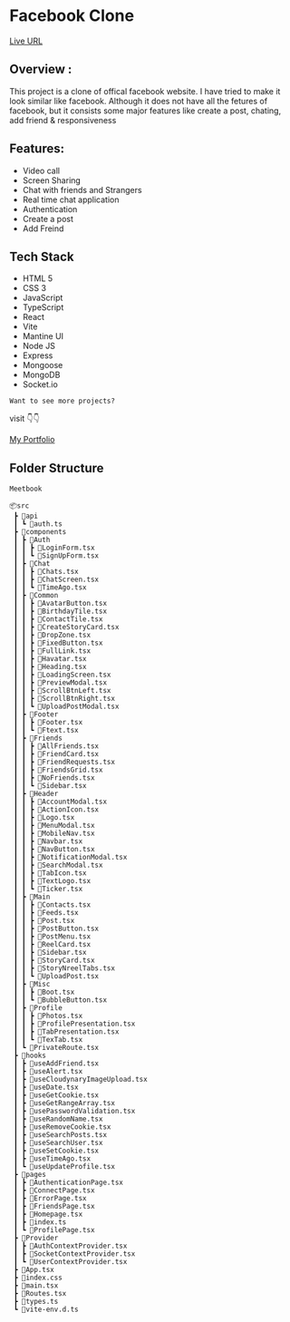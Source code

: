 ﻿# Facebook Clone

[Live URL](https://sandeep-Meetbook.netlify.app/)

## Overview :

This project is a clone of offical facebook website. I have tried to make it look similar like facebook. Although it does not have all the fetures of facebook, but it consists some major features like create a post, chating, add friend & responsiveness

## Features:

- Video call
- Screen Sharing
- Chat with friends and Strangers
- Real time chat application
- Authentication
- Create a post
- Add Freind

## Tech Stack

- HTML 5
- CSS 3
- JavaScript
- TypeScript
- React
- Vite
- Mantine UI
- Node JS
- Express
- Mongoose
- MongoDB
- Socket.io

`Want to see more projects?`

visit 👇👇

[My Portfolio](https://sandeep-morya.vercel.app)

## Folder Structure

```
Meetbook

📦src
 ┣ 📂api
 ┃ ┗ 📜auth.ts
 ┣ 📂components
 ┃ ┣ 📂Auth
 ┃ ┃ ┣ 📜LoginForm.tsx
 ┃ ┃ ┗ 📜SignUpForm.tsx
 ┃ ┣ 📂Chat
 ┃ ┃ ┣ 📜Chats.tsx
 ┃ ┃ ┣ 📜ChatScreen.tsx
 ┃ ┃ ┗ 📜TimeAgo.tsx
 ┃ ┣ 📂Common
 ┃ ┃ ┣ 📜AvatarButton.tsx
 ┃ ┃ ┣ 📜BirthdayTile.tsx
 ┃ ┃ ┣ 📜ContactTile.tsx
 ┃ ┃ ┣ 📜CreateStoryCard.tsx
 ┃ ┃ ┣ 📜DropZone.tsx
 ┃ ┃ ┣ 📜FixedButton.tsx
 ┃ ┃ ┣ 📜FullLink.tsx
 ┃ ┃ ┣ 📜Havatar.tsx
 ┃ ┃ ┣ 📜Heading.tsx
 ┃ ┃ ┣ 📜LoadingScreen.tsx
 ┃ ┃ ┣ 📜PreviewModal.tsx
 ┃ ┃ ┣ 📜ScrollBtnLeft.tsx
 ┃ ┃ ┣ 📜ScrollBtnRight.tsx
 ┃ ┃ ┗ 📜UploadPostModal.tsx
 ┃ ┣ 📂Footer
 ┃ ┃ ┣ 📜Footer.tsx
 ┃ ┃ ┗ 📜Ftext.tsx
 ┃ ┣ 📂Friends
 ┃ ┃ ┣ 📜AllFriends.tsx
 ┃ ┃ ┣ 📜FriendCard.tsx
 ┃ ┃ ┣ 📜FriendRequests.tsx
 ┃ ┃ ┣ 📜FriendsGrid.tsx
 ┃ ┃ ┣ 📜NoFriends.tsx
 ┃ ┃ ┗ 📜Sidebar.tsx
 ┃ ┣ 📂Header
 ┃ ┃ ┣ 📜AccountModal.tsx
 ┃ ┃ ┣ 📜ActionIcon.tsx
 ┃ ┃ ┣ 📜Logo.tsx
 ┃ ┃ ┣ 📜MenuModal.tsx
 ┃ ┃ ┣ 📜MobileNav.tsx
 ┃ ┃ ┣ 📜Navbar.tsx
 ┃ ┃ ┣ 📜NavButton.tsx
 ┃ ┃ ┣ 📜NotificationModal.tsx
 ┃ ┃ ┣ 📜SearchModal.tsx
 ┃ ┃ ┣ 📜TabIcon.tsx
 ┃ ┃ ┣ 📜TextLogo.tsx
 ┃ ┃ ┗ 📜Ticker.tsx
 ┃ ┣ 📂Main
 ┃ ┃ ┣ 📜Contacts.tsx
 ┃ ┃ ┣ 📜Feeds.tsx
 ┃ ┃ ┣ 📜Post.tsx
 ┃ ┃ ┣ 📜PostButton.tsx
 ┃ ┃ ┣ 📜PostMenu.tsx
 ┃ ┃ ┣ 📜ReelCard.tsx
 ┃ ┃ ┣ 📜Sidebar.tsx
 ┃ ┃ ┣ 📜StoryCard.tsx
 ┃ ┃ ┣ 📜StoryNreelTabs.tsx
 ┃ ┃ ┗ 📜UploadPost.tsx
 ┃ ┣ 📂Misc
 ┃ ┃ ┣ 📜Boot.tsx
 ┃ ┃ ┗ 📜BubbleButton.tsx
 ┃ ┣ 📂Profile
 ┃ ┃ ┣ 📜Photos.tsx
 ┃ ┃ ┣ 📜ProfilePresentation.tsx
 ┃ ┃ ┣ 📜TabPresentation.tsx
 ┃ ┃ ┗ 📜TexTab.tsx
 ┃ ┗ 📜PrivateRoute.tsx
 ┣ 📂hooks
 ┃ ┣ 📜useAddFriend.tsx
 ┃ ┣ 📜useAlert.tsx
 ┃ ┣ 📜useCloudynaryImageUpload.tsx
 ┃ ┣ 📜useDate.tsx
 ┃ ┣ 📜useGetCookie.tsx
 ┃ ┣ 📜useGetRangeArray.tsx
 ┃ ┣ 📜usePasswordValidation.tsx
 ┃ ┣ 📜useRandomName.tsx
 ┃ ┣ 📜useRemoveCookie.tsx
 ┃ ┣ 📜useSearchPosts.tsx
 ┃ ┣ 📜useSearchUser.tsx
 ┃ ┣ 📜useSetCookie.tsx
 ┃ ┣ 📜useTimeAgo.tsx
 ┃ ┗ 📜useUpdateProfile.tsx
 ┣ 📂pages
 ┃ ┣ 📜AuthenticationPage.tsx
 ┃ ┣ 📜ConnectPage.tsx
 ┃ ┣ 📜ErrorPage.tsx
 ┃ ┣ 📜FriendsPage.tsx
 ┃ ┣ 📜Homepage.tsx
 ┃ ┣ 📜index.ts
 ┃ ┗ 📜ProfilePage.tsx
 ┣ 📂Provider
 ┃ ┣ 📜AuthContextProvider.tsx
 ┃ ┣ 📜SocketContextProvider.tsx
 ┃ ┗ 📜UserContextProvider.tsx
 ┣ 📜App.tsx
 ┣ 📜index.css
 ┣ 📜main.tsx
 ┣ 📜Routes.tsx
 ┣ 📜types.ts
 ┗ 📜vite-env.d.ts
```

